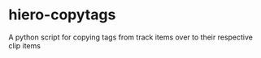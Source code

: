 # hiero-copytags
A python script for copying tags from track items over to their respective clip items

